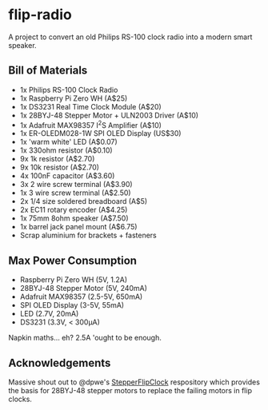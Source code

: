 # flip-radio
A project to convert an old Philips RS-100 clock radio into a modern smart speaker.

## Bill of Materials
- 1x Philips RS-100 Clock Radio
- 1x Raspberry Pi Zero WH (A$25)
- 1x DS3231 Real Time Clock Module (A$20)
- 1x 28BYJ-48 Stepper Motor + ULN2003 Driver (A$10)
- 1x Adafruit MAX98357 I<sup>2</sup>S Amplifier (A$10)
- 1x ER-OLEDM028-1W SPI OLED Display (US$30)
- 1x 'warm white' LED (A$0.07)
- 1x 330ohm resistor (A$0.10)
- 9x 1k resistor (A$2.70)
- 9x 10k resistor (A$2.70)
- 4x 100nF capacitor (A$3.60)
- 3x 2 wire screw terminal (A$3.90)
- 1x 3 wire screw terminal (A$2.50)
- 2x 1/4 size soldered breadboard (A$5)
- 2x EC11 rotary encoder (A$4.25)
- 1x 75mm 8ohm speaker (A$7.50)
- 1x barrel jack panel mount (A$6.75)
- Scrap aluminium for brackets + fasteners

## Max Power Consumption
- Raspberry Pi Zero WH (5V, 1.2A)
- 28BYJ-48 Stepper Motor (5V, 240mA)
- Adafruit MAX98357 (2.5-5V, 650mA)
- SPI OLED Display (3-5V, 55mA)
- LED (2.7V, 20mA)
- DS3231 (3.3V, < 300µA)

Napkin maths... eh? 2.5A 'ought to be enough.

## Acknowledgements
Massive shout out to @dpwe's [StepperFlipClock](https://github.com/dpwe/StepperFlipClock/tree/main) respository which provides the basis for 28BYJ-48 stepper motors to replace the failing motors in flip clocks.
